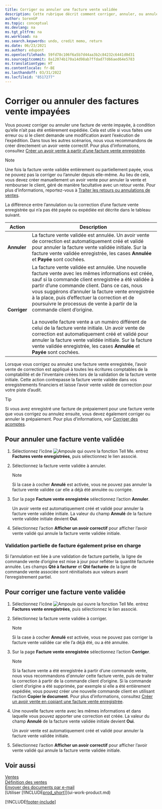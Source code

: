 ```yaml
---
title: Corriger ou annuler une facture vente validée
description: Cette rubrique décrit comment corriger, annuler, ou annuler une facture vente enregistrée et lettrer un avoir vente.
author: SorenGP
ms.topic: conceptual
ms.devlang: na
ms.tgt_pltfrm: na
ms.workload: na
ms.search.keywords: undo, credit memo, return
ms.date: 06/23/2021
ms.author: edupont
ms.openlocfilehash: 59fd78c106f6a5b7d44aa3b2c84232c6441d0d31
ms.sourcegitcommit: 8a12074b170a14d98ab7ffdad77d66aed64e5783
ms.translationtype: HT
ms.contentlocale: fr-BE
ms.lasthandoff: 03/31/2022
ms.locfileid: "8517277"
---
```

# <a name="correct-or-cancel-unpaid-sales-invoices"></a>Corriger ou annuler des factures vente impayées

Vous pouvez corriger ou annuler une facture de vente impayée, à condition qu’elle n’ait pas été entièrement expédiée. Cela est utile si vous faites une erreur ou si le client demande une modification avant l’exécution de l’expédition. Dans tous les autres scénarios, nous vous recommandons de créer directement un avoir vente correctif. Pour plus d’informations, consultez [Créer un avoir vente à partir d’une facture vente enregistrée](sales-how-process-sales-returns-cancellations.md#to-create-a-sales-credit-memo-from-a-posted-sales-invoice).  

> [!NOTE]  
> Une fois la facture vente validée entièrement ou partiellement payée, vous ne pouvez pas la corriger ou l’annuler depuis elle-même. Au lieu de cela, vous devez créer manuellement un avoir vente pour annuler la vente et rembourser le client, géré de manière facultative avec un retour vente. Pour plus d’informations, reportez-vous à [Traiter les retours ou annulations de ventes](sales-how-process-sales-returns-cancellations.md).

La différence entre l’annulation ou la correction d’une facture vente enregistrée qui n’a pas été payée ou expédiée est décrite dans le tableau suivant.

| Action | Description |
| --- | --- |
| **Annuler** |La facture vente validée est annulée. Un avoir vente de correction est automatiquement créé et validé pour annuler la facture vente validée initiale. Sur la facture vente validée enregistrée, les cases **Annulée** et **Payée** sont cochées. |
| **Corriger** |La facture vente validée est annulée. Une nouvelle facture vente avec les mêmes informations est créée, sauf si la commande client enregistrée a été validée à partir d’une commande client. Dans ce cas, nous vous suggérons d’annuler la facture vente enregistrée à la place, puis d’effectuer la correction et de poursuivre le processus de vente à partir de la commande client d’origine. <br/><br/>La nouvelle facture vente a un numéro différent de celui de la facture vente initiale. Un avoir vente de correction est automatiquement créé et validé pour annuler la facture vente validée initiale. Sur la facture vente validée enregistrée, les cases **Annulée** et **Payée** sont cochées. |

Lorsque vous corrigez ou annulez une facture vente enregistrée, l’avoir vente de correction est appliqué à toutes les écritures comptables de la comptabilité et de l’inventaire créées lors de la validation de la facture vente initiale. Cette action contrepasse la facture vente validée dans vos enregistrements financiers et laisse l’avoir vente validé de correction pour votre piste d’audit.  

> [!TIP]
> Si vous avez enregistré une facture de prépaiement pour une facture vente que vous corrigez ou annulez ensuite, vous devez également corriger ou annuler le prépaiement. Pour plus d’informations, voir [Corriger des acomptes](finance-how-to-correct-prepayments.md).

## <a name="to-cancel-a-posted-sales-invoice"></a>Pour annuler une facture vente validée

1. Sélectionnez l’icône ![Ampoule qui ouvre la fonction Tell Me.](media/ui-search/search_small.png "Dites-moi ce que vous voulez faire") entrez **Factures vente enregistrées**, puis sélectionnez le lien associé.  
2. Sélectionnez la facture vente validée à annuler.

    > [!NOTE]  
    >   Si la case à cocher **Annulé** est activée, vous ne pouvez pas annuler la facture vente validée car elle a déjà été annulée ou corrigée.
3. Sur la page **Facture vente enregistrée** sélectionnez l’action **Annuler**.

    Un avoir vente est automatiquement créé et validé pour annuler la facture vente validée initiale. La valeur du champ **Annulé** de la facture vente validée initiale devient **Oui**.
4. Sélectionnez l’action **Afficher un avoir correctif** pour afficher l’avoir vente validé qui annule la facture vente validée initiale.

### <a name="partial-invoice-posting-also-supported"></a>Validation partielle de facture également prise en charge

Si l’annulation est liée à une validation de facture partielle, la ligne de commande vente d’origine est mise à jour pour refléter la quantité facturée annulée. Les champs **Qté à facturer** et **Qté facturée** de la ligne de commande vente associée sont réinitialisés aux valeurs avant l’enregistrement partiel.

## <a name="to-correct-a-posted-sales-invoice"></a>Pour corriger une facture vente validée

1. Sélectionnez l’icône ![Ampoule qui ouvre la fonction Tell Me.](media/ui-search/search_small.png "Dites-moi ce que vous voulez faire") entrez **Factures vente enregistrées**, puis sélectionnez le lien associé.  
2. Sélectionnez la facture vente validée à corriger.

    > [!NOTE]  
    >   Si la case à cocher **Annulé** est activée, vous ne pouvez pas corriger la facture vente validée car elle l’a déjà été, ou a été annulée.
3. Sur la page **Facture vente enregistrée** sélectionnez l’action **Corriger**.  

    > [!NOTE]
    > Si la facture vente a été enregistrée à partir d’une commande vente, nous vous recommandons d’*annuler* cette facture vente, puis de traiter la correction à partir de la commande client d’origine. Si la commande client d’origine a été supprimée, par exemple si elle a été entièrement expédiée, vous pouvez créer une nouvelle commande client en utilisant l’action **Copier le document**. Pour plus d’informations, consultez [Créer un avoir vente en copiant une facture vente enregistrée](sales-how-process-sales-returns-cancellations.md#to-create-a-sales-credit-memo-by-copying-a-posted-sales-invoice).
4. Une nouvelle facture vente avec les mêmes informations et dans laquelle vous pouvez apporter une correction est créée. La valeur du champ **Annulé** de la facture vente validée initiale devient **Oui**.

    Un avoir vente est automatiquement créé et validé pour annuler la facture vente validée initiale.
5. Sélectionnez l’action **Afficher un avoir correctif** pour afficher l’avoir vente validé qui annule la facture vente validée initiale.

## <a name="see-also"></a>Voir aussi

[Ventes](sales-manage-sales.md)  
[Définition des ventes](sales-setup-sales.md)  
[Envoyer des documents par e-mail](ui-how-send-documents-email.md)  
[Utiliser [!INCLUDE[prod_short](includes/prod_short.md)]](ui-work-product.md)


[!INCLUDE[footer-include](includes/footer-banner.md)]